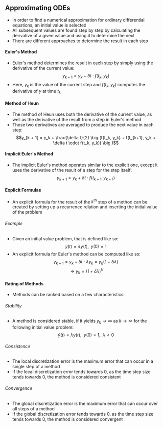 ## Approximating ODEs
- In order to find a numerical approximation for ordinary differential equations, an initial value is selected
- All subsequent values are found step by step by calculating the derivative of a given value and using it to determine the next
- There are different approaches to determine the result in each step
#### Euler's Method
- Euler's method determines the result in each step by simply using the derivative of the current value:
$$y_{k + 1} = y_k + \delta t \cdot f(t_k, y_k)$$
- Here, $y_k$ is the value of the current step and $f(t_k, y_k)$ computes the derivative of $y$ at time $t_k$
#### Method of Heun
- The method of Heun uses both the derivative of the current value, as well as the derivative of the result from a step in Euler's method
- Those two derivatives are averaged to produce the next value in each step:
$$y_{k + 1} = y_k + \frac{\delta t}{2} \big (f(t_k, y_k) + f(t_{k+1}, y_k + \delta t \cdot f(t_k, y_k)) \big )$$
#### Implicit Euler's Method
- The implicit Euler's method operates similar to the explicit one, except it uses the derivative of the result of a step for the step itself:
$$y_{k + 1} = y_k + \delta t \cdot f(t_{k + 1}, y_{k + 1})$$
#### Explicit Formulae
- An explicit formula for the result of the $k^\mathrm{th}$ step of a method can be created by setting up a recurrence relation and inserting the initial value of the problem
###### Example
- Given an initial value problem, that is defined like so: 
$$\dot{y}(t) = \lambda y(t), \; \; y(0) = 1$$
- An explicit formula for Euler's method can be computed like so: 
$$y_{k + 1} = y_k + \delta t \cdot \lambda y_k = y_k (1 + \delta \lambda)$$
$$\Rightarrow y_k = (1 + \delta \lambda)^k$$
#### Rating of Methods
- Methods can be ranked based on a few characteristics
###### Stability
- A method is considered stable, if it yields $y_k \to \infty$ as $k \to \infty$ for the following initial value problem:
$$\dot{y}(t) = \lambda y(t), \; \; y(0) = 1, \; \; \lambda < 0$$
###### Consistence
- The local discretization error is the maximum error that can occur in a single step of a method
- If the local discretization error tends towards $0$, as the time step size tends towards $0$, the method is considered consistent
###### Convergence
- The global discretization error is the maximum error that can occur over all steps of a method
- If the global discretization error tends towards $0$, as the time step size tends towards $0$, the method is considered convergent
